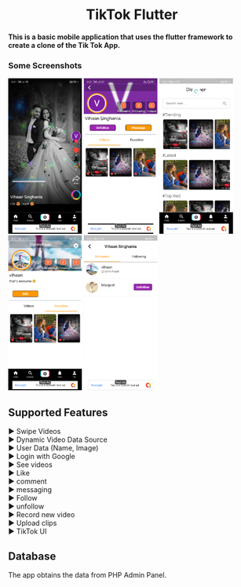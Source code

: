 <h1 align="center">
    <br>
    TikTok Flutter
</h1>
<h4 align="start">
 This is a basic mobile application that uses the flutter framework to create a clone of the Tik Tok App.
</h4>

### Some Screenshots

<p align="left">
<img src="Images/1.png" width="150" hight="600" />
<img src="Images/2.png" width="150" hight="600" />
<img src="Images/3.png" width="150" hight="600" />
<img src="Images/4.png" width="150" hight="600" />
<img src="Images/5.png" width="150" hight="600" />
  
</p>





## Supported Features 

► Swipe Videos                                                            
► Dynamic Video Data Source                                                                  
► User Data (Name, Image)                                         
► Login with Google                            
► See videos                                              
► Like                                                            
► comment                                
► messaging                                   
► Follow                                                             
► unfollow                                                            
► Record new video                                                                                                 
► Upload clips                               
► TikTok UI                                                                 


## Database

The app obtains the data from PHP Admin Panel.
